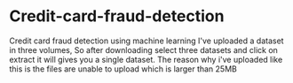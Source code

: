 # Credit-card-fraud-detection
Credit card fraud detection using machine learning
I've uploaded a dataset in three volumes, So after downloading select three datasets and click on extract it will gives you a single dataset. The reason why i've uploaded like this is the files are unable to upload which is larger than 25MB
